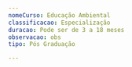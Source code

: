 ```yaml
---
nomeCurso: Educação Ambiental
classificacao: Especialização
duracao: Pode ser de 3 a 18 meses
observacao: obs
tipo: Pós Graduação

---
```


